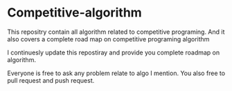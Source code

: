 # Competitive-algorithm
This repositry contain all algorithm related to competitive programing. And it also covers a complete road map on competitive programing algorithm

I continuesly update this repostiray and provide you complete roadmap on algorithm.


Everyone is free to ask any problem relate to algo I mention.
You also free to pull request and push request. 
